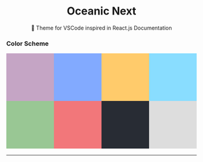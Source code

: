 <p align="center">  
  <h1 align="center">Oceanic Next</h1>
  <p align="center">🎨 Theme for VSCode inspired in React.js Documentation</p>
</p>
<p>

</p>
<p align="center">
  <h3 align="left">Color Scheme</h3>
  <img
    src="https://raw.githubusercontent.com/estebanborai/oceanic-next/master/misc/color-palette.png" 
    alt="Color Scheme"
  />
</p>
<hr />

